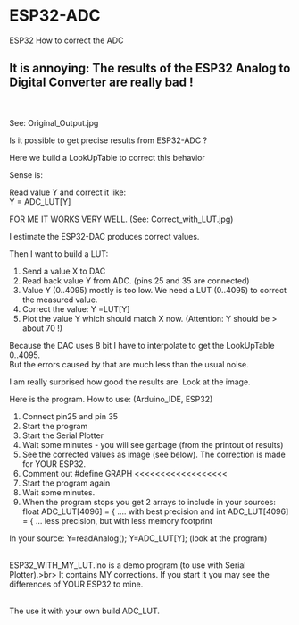 # ESP32-ADC
ESP32 How to correct the ADC

<h2>It is annoying: The results of the ESP32 Analog to Digital Converter are really bad !</h2><br><br>
See: Original_Output.jpg

Is it possible to get precise results from ESP32-ADC ?

Here we build a LookUpTable to correct this behavior<br>

Sense is:

Read value Y and correct it like:<br>
   Y = ADC_LUT[Y] <br>


FOR ME IT WORKS VERY WELL. (See: Correct_with_LUT.jpg)


I estimate the ESP32-DAC produces correct values.<br>

Then I want to build a LUT: <br>

1) Send a value X to DAC
2) Read back value Y from ADC. (pins 25 and 35 are connected)
3) Value Y (0..4095) mostly is too low. We need a LUT (0..4095) to correct the measured value.
4) Correct the value: Y =LUT[Y]
5) Plot the value Y which should match X now. (Attention: Y should be > about 70 !)

Because the DAC uses 8 bit I have to interpolate to get the LookUpTable 0..4095. <br>
But the errors caused by that are much less than the usual noise. <br>


I am really surprised how good the results are. Look at the image. <br>

Here is the program.
How to use: (Arduino_IDE, ESP32)
1) Connect pin25 and pin 35
2) Start the program
3) Start the Serial Plotter
4) Wait some minutes - you will see garbage (from the printout of results)
5) See the corrected values as image (see below). The correction is made for YOUR ESP32.
6) Comment out #define GRAPH   <<<<<<<<<<<<<<<<<<
7) Start the program again
8) Wait some minutes.
9) When the program stops you get 2 arrays to include in your sources:
float ADC_LUT[4096] = { .... with best precision
and
int ADC_LUT[4096] = { ... less precision, but with less memory footprint

In your source:
Y=readAnalog(); Y=ADC_LUT[Y]; (look at the program)<br><br>

ESP32_WITH_MY_LUT.ino is a demo program (to use with Serial Plotter).>br>
It contains MY corrections. If you start it you may see the differences of YOUR ESP32 to mine.<br><br>

The use it with your own build ADC_LUT.<br>

